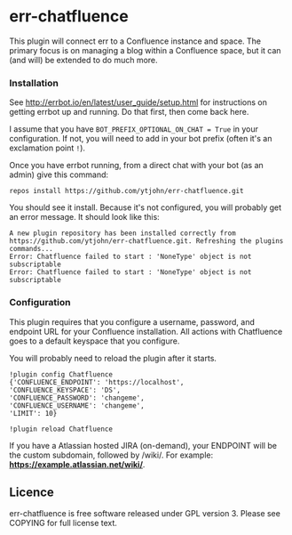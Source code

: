 err-chatfluence
===============

This plugin will connect err to a Confluence instance and space. The primary focus is
on managing a blog within a Confluence space, but it can (and will) be extended to 
do much more.

### Installation

See http://errbot.io/en/latest/user_guide/setup.html for instructions on getting errbot up
and running. Do that first, then come back here.

I assume that you have `BOT_PREFIX_OPTIONAL_ON_CHAT = True` in your configuration. If not,
you will need to add in your bot prefix (often it's an exclamation point `!`).

Once you have errbot running, from a direct chat with your bot (as an admin) give this command:

`repos install https://github.com/ytjohn/err-chatfluence.git`

You should see it install. Because it's not configured, you will probably get an error 
message. It should look like this:

```
A new plugin repository has been installed correctly from https://github.com/ytjohn/err-chatfluence.git. Refreshing the plugins commands...
Error: Chatfluence failed to start : 'NoneType' object is not subscriptable
Error: Chatfluence failed to start : 'NoneType' object is not subscriptable
```

### Configuration

This plugin requires that you configure a username, password, and endpoint URL for your
Confluence installation. All actions with Chatfluence goes to a default keyspace that you
configure.

You will probably need to reload the plugin after it starts.



    !plugin config Chatfluence 
    {'CONFLUENCE_ENDPOINT': 'https://localhost',
    'CONFLUENCE_KEYSPACE': 'DS',
    'CONFLUENCE_PASSWORD': 'changeme',
    'CONFLUENCE_USERNAME': 'changeme',
    'LIMIT': 10}
    
    !plugin reload Chatfluence


If you have a Atlassian hosted JIRA (on-demand), your ENDPOINT will be the custom subdomain, 
followed by /wiki/. For example: **https://example.atlassian.net/wiki/**.


Licence
-------

err-chatfluence is free software released under GPL version 3. Please see COPYING for full 
license text.
